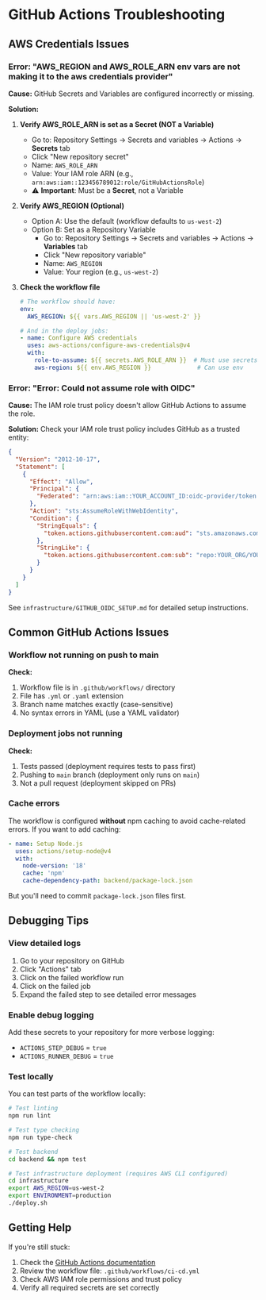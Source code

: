 # GitHub Actions Troubleshooting

## AWS Credentials Issues

### Error: "AWS_REGION and AWS_ROLE_ARN env vars are not making it to the aws credentials provider"

**Cause:** GitHub Secrets and Variables are configured incorrectly or missing.

**Solution:**

1. **Verify AWS_ROLE_ARN is set as a Secret (NOT a Variable)**
   - Go to: Repository Settings → Secrets and variables → Actions → **Secrets** tab
   - Click "New repository secret"
   - Name: `AWS_ROLE_ARN`
   - Value: Your IAM role ARN (e.g., `arn:aws:iam::123456789012:role/GitHubActionsRole`)
   - ⚠️ **Important**: Must be a **Secret**, not a Variable

2. **Verify AWS_REGION (Optional)**
   - Option A: Use the default (workflow defaults to `us-west-2`)
   - Option B: Set as a Repository Variable
     - Go to: Repository Settings → Secrets and variables → Actions → **Variables** tab
     - Click "New repository variable"
     - Name: `AWS_REGION`
     - Value: Your region (e.g., `us-west-2`)

3. **Check the workflow file**
   ```yaml
   # The workflow should have:
   env:
     AWS_REGION: ${{ vars.AWS_REGION || 'us-west-2' }}

   # And in the deploy jobs:
   - name: Configure AWS credentials
     uses: aws-actions/configure-aws-credentials@v4
     with:
       role-to-assume: ${{ secrets.AWS_ROLE_ARN }}  # Must use secrets
       aws-region: ${{ env.AWS_REGION }}             # Can use env
   ```

### Error: "Error: Could not assume role with OIDC"

**Cause:** The IAM role trust policy doesn't allow GitHub Actions to assume the role.

**Solution:** Check your IAM role trust policy includes GitHub as a trusted entity:

```json
{
  "Version": "2012-10-17",
  "Statement": [
    {
      "Effect": "Allow",
      "Principal": {
        "Federated": "arn:aws:iam::YOUR_ACCOUNT_ID:oidc-provider/token.actions.githubusercontent.com"
      },
      "Action": "sts:AssumeRoleWithWebIdentity",
      "Condition": {
        "StringEquals": {
          "token.actions.githubusercontent.com:aud": "sts.amazonaws.com"
        },
        "StringLike": {
          "token.actions.githubusercontent.com:sub": "repo:YOUR_ORG/YOUR_REPO:*"
        }
      }
    }
  ]
}
```

See `infrastructure/GITHUB_OIDC_SETUP.md` for detailed setup instructions.

## Common GitHub Actions Issues

### Workflow not running on push to main

**Check:**
1. Workflow file is in `.github/workflows/` directory
2. File has `.yml` or `.yaml` extension
3. Branch name matches exactly (case-sensitive)
4. No syntax errors in YAML (use a YAML validator)

### Deployment jobs not running

**Check:**
1. Tests passed (deployment requires tests to pass first)
2. Pushing to `main` branch (deployment only runs on `main`)
3. Not a pull request (deployment skipped on PRs)

### Cache errors

The workflow is configured **without** npm caching to avoid cache-related errors. If you want to add caching:

```yaml
- name: Setup Node.js
  uses: actions/setup-node@v4
  with:
    node-version: '18'
    cache: 'npm'
    cache-dependency-path: backend/package-lock.json
```

But you'll need to commit `package-lock.json` files first.

## Debugging Tips

### View detailed logs

1. Go to your repository on GitHub
2. Click "Actions" tab
3. Click on the failed workflow run
4. Click on the failed job
5. Expand the failed step to see detailed error messages

### Enable debug logging

Add these secrets to your repository for more verbose logging:

- `ACTIONS_STEP_DEBUG` = `true`
- `ACTIONS_RUNNER_DEBUG` = `true`

### Test locally

You can test parts of the workflow locally:

```bash
# Test linting
npm run lint

# Test type checking
npm run type-check

# Test backend
cd backend && npm test

# Test infrastructure deployment (requires AWS CLI configured)
cd infrastructure
export AWS_REGION=us-west-2
export ENVIRONMENT=production
./deploy.sh
```

## Getting Help

If you're still stuck:

1. Check the [GitHub Actions documentation](https://docs.github.com/actions)
2. Review the workflow file: `.github/workflows/ci-cd.yml`
3. Check AWS IAM role permissions and trust policy
4. Verify all required secrets are set correctly
